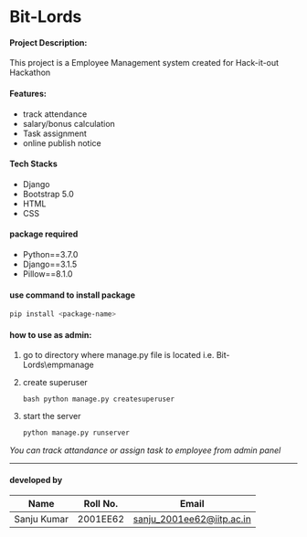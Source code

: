 # Bit-Lords

#### Project Description:  
This project is a Employee Management system created for Hack-it-out Hackathon 

#### Features:
- track attendance
- salary/bonus calculation 
- Task assignment
- online publish notice


#### Tech Stacks
- Django
- Bootstrap 5.0
- HTML
- CSS


#### package required
- Python==3.7.0
- Django==3.1.5
- Pillow==8.1.0

#### use command to install package
```bash 
pip install <package-name>
```

#### how to use as admin:

1. go to directory where manage.py file is located i.e. Bit-Lords\empmanage

2. create superuser
   ```
   bash python manage.py createsuperuser
   ```

3. start the server
    ```bash 
    python manage.py runserver
    ```


*You can track attandance or assign task to employee from admin panel*

---

#### developed by

|Name|Roll No.|Email|
|-|-|-|
|Sanju Kumar|2001EE62|sanju_2001ee62@iitp.ac.in|
